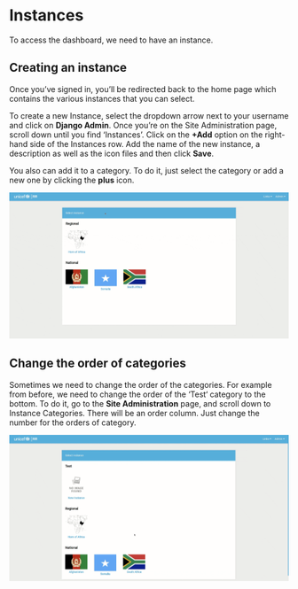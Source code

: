 # Instances

To access the dashboard, we need to have an instance.

## Creating an instance

Once you’ve signed in, you’ll be redirected back to the home page which contains the various instances that you can select.

To create a new Instance, select the dropdown arrow next to your username and click on **Django Admin**. Once you’re on the Site Administration page, scroll down until you find ‘Instances’.
Click on the **+Add** option on the right-hand side of the Instances row. Add the name of the new instance, a description as well as the icon files
and then click **Save**.

You also can add it to a category. To do it, just select the category or add a new one by clicking the **plus** icon.

![Creating a New Instance](../../assets/screencasts/new-instance.gif "Creating a New Instance")

## Change the order of categories

Sometimes we need to change the order of the categories. For example from before, we need to change the order of the ‘Test‘ category to the bottom. To do it, go to the **Site Administration** page,
and scroll down to Instance Categories. There will be an order column. Just change the number for the orders of category.

![Change Order of Instance Categories](../../assets/screencasts/instance-category-order.gif "Change Order of Instance Categories")
